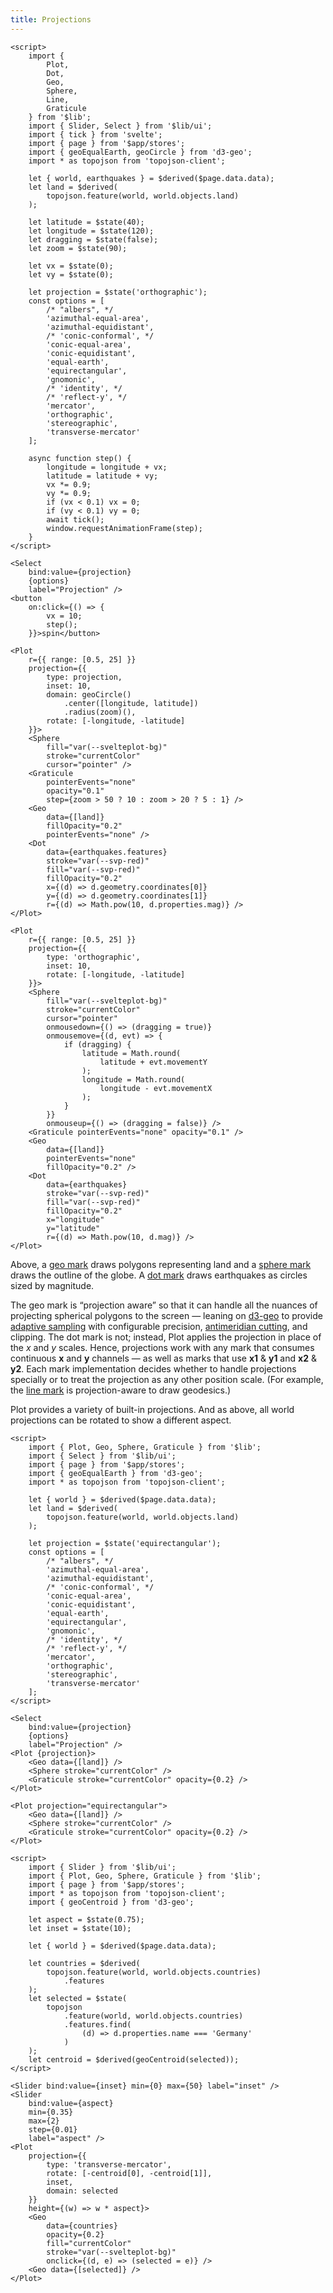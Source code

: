 ```yaml
---
title: Projections
---
```


```svelte live
<script>
    import {
        Plot,
        Dot,
        Geo,
        Sphere,
        Line,
        Graticule
    } from '$lib';
    import { Slider, Select } from '$lib/ui';
    import { tick } from 'svelte';
    import { page } from '$app/stores';
    import { geoEqualEarth, geoCircle } from 'd3-geo';
    import * as topojson from 'topojson-client';

    let { world, earthquakes } = $derived($page.data.data);
    let land = $derived(
        topojson.feature(world, world.objects.land)
    );

    let latitude = $state(40);
    let longitude = $state(120);
    let dragging = $state(false);
    let zoom = $state(90);

    let vx = $state(0);
    let vy = $state(0);

    let projection = $state('orthographic');
    const options = [
        /* "albers", */
        'azimuthal-equal-area',
        'azimuthal-equidistant',
        /* 'conic-conformal', */
        'conic-equal-area',
        'conic-equidistant',
        'equal-earth',
        'equirectangular',
        'gnomonic',
        /* 'identity', */
        /* 'reflect-y', */
        'mercator',
        'orthographic',
        'stereographic',
        'transverse-mercator'
    ];

    async function step() {
        longitude = longitude + vx;
        latitude = latitude + vy;
        vx *= 0.9;
        vy *= 0.9;
        if (vx < 0.1) vx = 0;
        if (vy < 0.1) vy = 0;
        await tick();
        window.requestAnimationFrame(step);
    }
</script>

<Select
    bind:value={projection}
    {options}
    label="Projection" />
<button
    on:click={() => {
        vx = 10;
        step();
    }}>spin</button>

<Plot
    r={{ range: [0.5, 25] }}
    projection={{
        type: projection,
        inset: 10,
        domain: geoCircle()
            .center([longitude, latitude])
            .radius(zoom)(),
        rotate: [-longitude, -latitude]
    }}>
    <Sphere
        fill="var(--svelteplot-bg)"
        stroke="currentColor"
        cursor="pointer" />
    <Graticule
        pointerEvents="none"
        opacity="0.1"
        step={zoom > 50 ? 10 : zoom > 20 ? 5 : 1} />
    <Geo
        data={[land]}
        fillOpacity="0.2"
        pointerEvents="none" />
    <Dot
        data={earthquakes.features}
        stroke="var(--svp-red)"
        fill="var(--svp-red)"
        fillOpacity="0.2"
        x={(d) => d.geometry.coordinates[0]}
        y={(d) => d.geometry.coordinates[1]}
        r={(d) => Math.pow(10, d.properties.mag)} />
</Plot>
```

```svelte
<Plot
    r={{ range: [0.5, 25] }}
    projection={{
        type: 'orthographic',
        inset: 10,
        rotate: [-longitude, -latitude]
    }}>
    <Sphere
        fill="var(--svelteplot-bg)"
        stroke="currentColor"
        cursor="pointer"
        onmousedown={() => (dragging = true)}
        onmousemove={(d, evt) => {
            if (dragging) {
                latitude = Math.round(
                    latitude + evt.movementY
                );
                longitude = Math.round(
                    longitude - evt.movementX
                );
            }
        }}
        onmouseup={() => (dragging = false)} />
    <Graticule pointerEvents="none" opacity="0.1" />
    <Geo
        data={[land]}
        pointerEvents="none"
        fillOpacity="0.2" />
    <Dot
        data={earthquakes}
        stroke="var(--svp-red)"
        fill="var(--svp-red)"
        fillOpacity="0.2"
        x="longitude"
        y="latitude"
        r={(d) => Math.pow(10, d.mag)} />
</Plot>
```

Above, a [geo mark](/marks/geo) draws polygons representing land and a [sphere mark](/marks/geo#sphere) draws the outline of the globe. A [dot mark](/marks/dot) draws earthquakes as circles sized by magnitude.

The geo mark is “projection aware” so that it can handle all the nuances of projecting spherical polygons to the screen — leaning on [d3-geo](https://d3js.org/d3-geo) to provide [adaptive sampling](https://observablehq.com/@d3/adaptive-sampling) with configurable precision, [antimeridian cutting](https://observablehq.com/@d3/antimeridian-cutting), and clipping. The dot mark is not; instead, Plot applies the projection in place of the _x_ and _y_ scales. Hence, projections work with any mark that consumes continuous **x** and **y** channels — as well as marks that use **x1** & **y1** and **x2** & **y2**. Each mark implementation decides whether to handle projections specially or to treat the projection as any other position scale. (For example, the [line mark](/marks/line) is projection-aware to draw geodesics.)

Plot provides a variety of built-in projections. And as above, all world projections can be rotated to show a different aspect.

```svelte live
<script>
    import { Plot, Geo, Sphere, Graticule } from '$lib';
    import { Select } from '$lib/ui';
    import { page } from '$app/stores';
    import { geoEqualEarth } from 'd3-geo';
    import * as topojson from 'topojson-client';

    let { world } = $derived($page.data.data);
    let land = $derived(
        topojson.feature(world, world.objects.land)
    );

    let projection = $state('equirectangular');
    const options = [
        /* "albers", */
        'azimuthal-equal-area',
        'azimuthal-equidistant',
        /* 'conic-conformal', */
        'conic-equal-area',
        'conic-equidistant',
        'equal-earth',
        'equirectangular',
        'gnomonic',
        /* 'identity', */
        /* 'reflect-y', */
        'mercator',
        'orthographic',
        'stereographic',
        'transverse-mercator'
    ];
</script>

<Select
    bind:value={projection}
    {options}
    label="Projection" />
<Plot {projection}>
    <Geo data={[land]} />
    <Sphere stroke="currentColor" />
    <Graticule stroke="currentColor" opacity={0.2} />
</Plot>
```

```svelte
<Plot projection="equirectangular">
    <Geo data={[land]} />
    <Sphere stroke="currentColor" />
    <Graticule stroke="currentColor" opacity={0.2} />
</Plot>
```

```svelte live
<script>
    import { Slider } from '$lib/ui';
    import { Plot, Geo, Sphere, Graticule } from '$lib';
    import { page } from '$app/stores';
    import * as topojson from 'topojson-client';
    import { geoCentroid } from 'd3-geo';

    let aspect = $state(0.75);
    let inset = $state(10);

    let { world } = $derived($page.data.data);

    let countries = $derived(
        topojson.feature(world, world.objects.countries)
            .features
    );
    let selected = $state(
        topojson
            .feature(world, world.objects.countries)
            .features.find(
                (d) => d.properties.name === 'Germany'
            )
    );
    let centroid = $derived(geoCentroid(selected));
</script>

<Slider bind:value={inset} min={0} max={50} label="inset" />
<Slider
    bind:value={aspect}
    min={0.35}
    max={2}
    step={0.01}
    label="aspect" />
<Plot
    projection={{
        type: 'transverse-mercator',
        rotate: [-centroid[0], -centroid[1]],
        inset,
        domain: selected
    }}
    height={(w) => w * aspect}>
    <Geo
        data={countries}
        opacity={0.2}
        fill="currentColor"
        stroke="var(--svelteplot-bg)"
        onclick={(d, e) => (selected = e)} />
    <Geo data={[selected]} />
</Plot>
```
